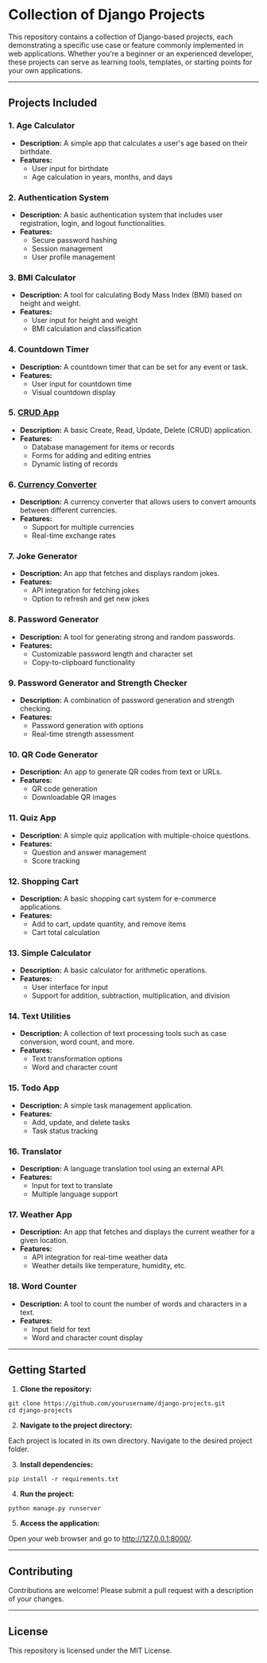 # Collection of Django Projects

<p>This repository contains a collection of Django-based projects, each demonstrating a specific use case or feature commonly implemented in web applications. Whether you're a beginner or an experienced developer, these projects can serve as learning tools, templates, or starting points for your own applications.</p>

<hr>

<h2>Projects Included</h2>

<h3>1. Age Calculator</h3>
<ul>
  <li><strong>Description:</strong> A simple app that calculates a user's age based on their birthdate.</li>
  <li><strong>Features:</strong>
    <ul>
      <li>User input for birthdate</li>
      <li>Age calculation in years, months, and days</li>
    </ul>
  </li>
</ul>

<h3>2. Authentication System</h3>
<ul>
  <li><strong>Description:</strong> A basic authentication system that includes user registration, login, and logout functionalities.</li>
  <li><strong>Features:</strong>
    <ul>
      <li>Secure password hashing</li>
      <li>Session management</li>
      <li>User profile management</li>
    </ul>
  </li>
</ul>

<h3>3. BMI Calculator</h3>
<ul>
  <li><strong>Description:</strong> A tool for calculating Body Mass Index (BMI) based on height and weight.</li>
  <li><strong>Features:</strong>
    <ul>
      <li>User input for height and weight</li>
      <li>BMI calculation and classification</li>
    </ul>
  </li>
</ul>

<h3>4. Countdown Timer</h3>
<ul>
  <li><strong>Description:</strong> A countdown timer that can be set for any event or task.</li>
  <li><strong>Features:</strong>
    <ul>
      <li>User input for countdown time</li>
      <li>Visual countdown display</li>
    </ul>
  </li>
</ul>

<h3>5. <a href="https://www.codewithfaraz.com/python/68/create-a-currency-converter-using-django">CRUD App</a></h3>
<ul>
  <li><strong>Description:</strong> A basic Create, Read, Update, Delete (CRUD) application.</li>
  <li><strong>Features:</strong>
    <ul>
      <li>Database management for items or records</li>
      <li>Forms for adding and editing entries</li>
      <li>Dynamic listing of records</li>
    </ul>
  </li>
</ul>

<h3>6. <a href="https://www.codewithfaraz.com/python/68/create-a-currency-converter-using-django">Currency Converter</a></h3>
<ul>
  <li><strong>Description:</strong> A currency converter that allows users to convert amounts between different currencies.</li>
  <li><strong>Features:</strong>
    <ul>
      <li>Support for multiple currencies</li>
      <li>Real-time exchange rates</li>
    </ul>
  </li>
</ul>

<h3>7. Joke Generator</h3>
<ul>
  <li><strong>Description:</strong> An app that fetches and displays random jokes.</li>
  <li><strong>Features:</strong>
    <ul>
      <li>API integration for fetching jokes</li>
      <li>Option to refresh and get new jokes</li>
    </ul>
  </li>
</ul>

<h3>8. Password Generator</h3>
<ul>
  <li><strong>Description:</strong> A tool for generating strong and random passwords.</li>
  <li><strong>Features:</strong>
    <ul>
      <li>Customizable password length and character set</li>
      <li>Copy-to-clipboard functionality</li>
    </ul>
  </li>
</ul>

<h3>9. Password Generator and Strength Checker</h3>
<ul>
  <li><strong>Description:</strong> A combination of password generation and strength checking.</li>
  <li><strong>Features:</strong>
    <ul>
      <li>Password generation with options</li>
      <li>Real-time strength assessment</li>
    </ul>
  </li>
</ul>

<h3>10. QR Code Generator</h3>
<ul>
  <li><strong>Description:</strong> An app to generate QR codes from text or URLs.</li>
  <li><strong>Features:</strong>
    <ul>
      <li>QR code generation</li>
      <li>Downloadable QR images</li>
    </ul>
  </li>
</ul>

<h3>11. Quiz App</h3>
<ul>
  <li><strong>Description:</strong> A simple quiz application with multiple-choice questions.</li>
  <li><strong>Features:</strong>
    <ul>
      <li>Question and answer management</li>
      <li>Score tracking</li>
    </ul>
  </li>
</ul>

<h3>12. Shopping Cart</h3>
<ul>
  <li><strong>Description:</strong> A basic shopping cart system for e-commerce applications.</li>
  <li><strong>Features:</strong>
    <ul>
      <li>Add to cart, update quantity, and remove items</li>
      <li>Cart total calculation</li>
    </ul>
  </li>
</ul>

<h3>13. Simple Calculator</h3>
<ul>
  <li><strong>Description:</strong> A basic calculator for arithmetic operations.</li>
  <li><strong>Features:</strong>
    <ul>
      <li>User interface for input</li>
      <li>Support for addition, subtraction, multiplication, and division</li>
    </ul>
  </li>
</ul>

<h3>14. Text Utilities</h3>
<ul>
  <li><strong>Description:</strong> A collection of text processing tools such as case conversion, word count, and more.</li>
  <li><strong>Features:</strong>
    <ul>
      <li>Text transformation options</li>
      <li>Word and character count</li>
    </ul>
  </li>
</ul>

<h3>15. Todo App</h3>
<ul>
  <li><strong>Description:</strong> A simple task management application.</li>
  <li><strong>Features:</strong>
    <ul>
      <li>Add, update, and delete tasks</li>
      <li>Task status tracking</li>
    </ul>
  </li>
</ul>

<h3>16. Translator</h3>
<ul>
  <li><strong>Description:</strong> A language translation tool using an external API.</li>
  <li><strong>Features:</strong>
    <ul>
      <li>Input for text to translate</li>
      <li>Multiple language support</li>
    </ul>
  </li>
</ul>

<h3>17. Weather App</h3>
<ul>
  <li><strong>Description:</strong> An app that fetches and displays the current weather for a given location.</li>
  <li><strong>Features:</strong>
    <ul>
      <li>API integration for real-time weather data</li>
      <li>Weather details like temperature, humidity, etc.</li>
    </ul>
  </li>
</ul>

<h3>18. Word Counter</h3>
<ul>
  <li><strong>Description:</strong> A tool to count the number of words and characters in a text.</li>
  <li><strong>Features:</strong>
    <ul>
      <li>Input field for text</li>
      <li>Word and character count display</li>
    </ul>
  </li>
</ul>

<hr>

<h2>Getting Started</h2>

<ol>
  <li><strong>Clone the repository:</strong></li>
</ol>
<pre><code>git clone https://github.com/yourusername/django-projects.git
cd django-projects</code></pre>

<ol start="2">
  <li><strong>Navigate to the project directory:</strong></li>
</ol>
<p>Each project is located in its own directory. Navigate to the desired project folder.</p>

<ol start="3">
  <li><strong>Install dependencies:</strong></li>
</ol>
<pre><code>pip install -r requirements.txt</code></pre>

<ol start="4">
  <li><strong>Run the project:</strong></li>
</ol>
<pre><code>python manage.py runserver</code></pre>

<ol start="5">
  <li><strong>Access the application:</strong></li>
</ol>
<p>Open your web browser and go to <a href="http://127.0.0.1:8000/">http://127.0.0.1:8000/</a>.</p>

<hr>

<h2>Contributing</h2>
<p>Contributions are welcome! Please submit a pull request with a description of your changes.</p>

<hr>

<h2>License</h2>
<p>This repository is licensed under the MIT License.</p>
